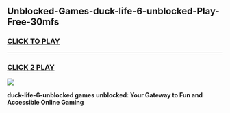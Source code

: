 
## Unblocked-Games-duck-life-6-unblocked-Play-Free-30mfs
<h3>
<a href="https://premium76.site?title=duck-life-6-unblocked&ref=18A1">CLICK TO PLAY</a></h3>
<hr>

<h3>
<a href="https://premium76.site?title=duck-life-6-unblocked&ref=18A1">CLICK 2 PLAY</a>
  
</h3>

<a href="https://premium76.site?title=duck-life-6-unblocked&ref=18A1"><img src="https://clearcache.store/games.png"></a>


**duck-life-6-unblocked games unblocked: Your Gateway to Fun and Accessible Online Gaming**
